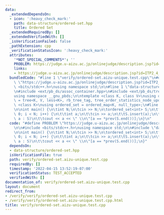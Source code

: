 ```yaml
---
data:
  _extendedDependsOn:
  - icon: ':heavy_check_mark:'
    path: data-structure/ordered-set.hpp
    title: Ordered Set
  _extendedRequiredBy: []
  _extendedVerifiedWith: []
  _isVerificationFailed: false
  _pathExtension: cpp
  _verificationStatusIcon: ':heavy_check_mark:'
  attributes:
    '*NOT_SPECIAL_COMMENTS*': ''
    PROBLEM: https://judge.u-aizu.ac.jp/onlinejudge/description.jsp?id=ITP2_4_D
    links:
    - https://judge.u-aizu.ac.jp/onlinejudge/description.jsp?id=ITP2_4_D
  bundledCode: "#line 1 \"verify/ordered-set.aizu-unique.test.cpp\"\n#define PROBLEM\
    \ \"https://judge.u-aizu.ac.jp/onlinejudge/description.jsp?id=ITP2_4_D\"\n\n#include\
    \ <bits/stdc++.h>\nusing namespace std;\n\n#line 1 \"data-structure/ordered-set.hpp\"\
    \n#include <ext/pb_ds/assoc_container.hpp>\n#include <ext/pb_ds/tree_policy.hpp>\n\
    using namespace __gnu_pbds;\n\ntemplate <class K, class V>\nusing ordered_map\
    \ = tree<K, V, less<K>, rb_tree_tag, tree_order_statistics_node_update>;\n\ntemplate\
    \ <class K>\nusing ordered_set = ordered_map<K, null_type>;\n#line 7 \"verify/ordered-set.aizu-unique.test.cpp\"\
    \n\nint main() {\n\tint N;\n\tcin >> N;\n\tordered_set<int> S;\n\tfor (int i =\
    \ 0; i < N; i++) {\n\t\tint a;\n\t\tcin >> a;\n\t\tS.insert(a);\n\t}\n\tfor (int\
    \ a : S)\n\t\tcout << a << \" \\n\"[a == *prev(S.end())];\n}\n"
  code: "#define PROBLEM \"https://judge.u-aizu.ac.jp/onlinejudge/description.jsp?id=ITP2_4_D\"\
    \n\n#include <bits/stdc++.h>\nusing namespace std;\n\n#include \"data-structure/ordered-set.hpp\"\
    \n\nint main() {\n\tint N;\n\tcin >> N;\n\tordered_set<int> S;\n\tfor (int i =\
    \ 0; i < N; i++) {\n\t\tint a;\n\t\tcin >> a;\n\t\tS.insert(a);\n\t}\n\tfor (int\
    \ a : S)\n\t\tcout << a << \" \\n\"[a == *prev(S.end())];\n}"
  dependsOn:
  - data-structure/ordered-set.hpp
  isVerificationFile: true
  path: verify/ordered-set.aizu-unique.test.cpp
  requiredBy: []
  timestamp: '2022-04-15 13:52:19-07:00'
  verificationStatus: TEST_ACCEPTED
  verifiedWith: []
documentation_of: verify/ordered-set.aizu-unique.test.cpp
layout: document
redirect_from:
- /verify/verify/ordered-set.aizu-unique.test.cpp
- /verify/verify/ordered-set.aizu-unique.test.cpp.html
title: verify/ordered-set.aizu-unique.test.cpp
---
```

